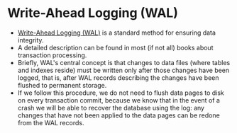 # Write-Ahead Logging (WAL)
- [Write-Ahead Logging (WAL)](https://www.postgresql.org/docs/current/wal-intro.html) is a standard method for ensuring data integrity. 
- A detailed description can be found in most (if not all) books about transaction processing. 
- Briefly, WAL's central concept is that changes to data files (where tables and indexes reside) must be written only after those changes have been logged, that is, after WAL records describing the changes have been flushed to permanent storage. 
- If we follow this procedure, we do not need to flush data pages to disk on every transaction commit, because we know that in the event of a crash we will be able to recover the database using the log: any changes that have not been applied to the data pages can be redone from the WAL records.